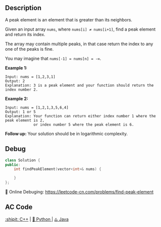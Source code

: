 ## Description

A peak element is an element that is greater than its neighbors.

Given an input array ``nums``, where ``nums[i] ≠ nums[i+1]``, find a peak element and return its index.

The array may contain multiple peaks, in that case return the index to any one of the peaks is fine.

You may imagine that ``nums[-1] = nums[n] = -∞``.

<strong>Example 1:</strong>
```
Input: nums = [1,2,3,1]
Output: 2
Explanation: 3 is a peak element and your function should return the index number 2.
```
<strong>Example 2:</strong>
```
Input: nums = [1,2,1,3,5,6,4]
Output: 1 or 5 
Explanation: Your function can return either index number 1 where the peak element is 2, 
             or index number 5 where the peak element is 6.
```

<strong>Follow up:</strong> Your solution should be in logarithmic complexity.


## Debug
```cpp
class Solution {
public:
    int findPeakElement(vector<int>& nums) {

    }
};
```

🐛 Online Debuging: https://leetcode-cn.com/problems/find-peak-element

## AC Code
<div>
	  <a href="https://github.com/Charmve/LeetCode4FLAG/tree/main/162.%20Find%20Peak%20Element/162_find-peak-element.cpp">:shipit: C++</a> | 
	  <a href="https://github.com/Charmve/LeetCode4FLAG/tree/main/162.%20Find%20Peak%20Element/162_find-peak-element.py">🐍 Python </a> | 
	  <a href="https://github.com/Charmve/LeetCode4FLAG/tree/main/162.%20Find%20Peak%20Element/162_find-peak-element.java">♨️ Java </a>
</div>
